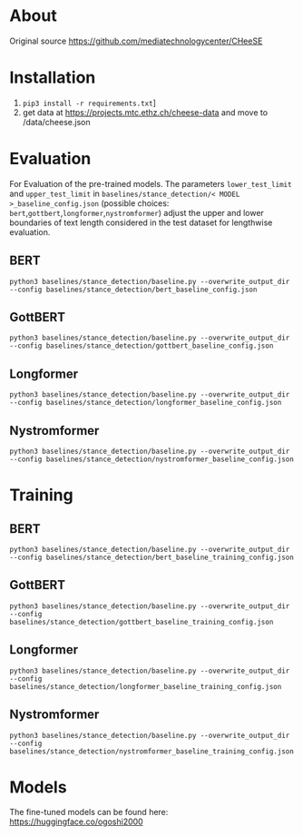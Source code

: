 # About

Original source https://github.com/mediatechnologycenter/CHeeSE

# Installation

1. `pip3 install -r requirements.txt`]
2. get data at https://projects.mtc.ethz.ch/cheese-data and move to /data/cheese.json



# Evaluation 
For Evaluation of the pre-trained models. The parameters `lower_test_limit` and `upper_test_limit` in 
`baselines/stance_detection/< MODEL >_baseline_config.json` 
(possible choices: `bert`,`gottbert`,`longformer`,`nystromformer`)
adjust the upper and lower boundaries of text length considered in the test dataset for lengthwise evaluation. 
## BERT

`python3 baselines/stance_detection/baseline.py --overwrite_output_dir --config baselines/stance_detection/bert_baseline_config.json`


## GottBERT

`python3 baselines/stance_detection/baseline.py --overwrite_output_dir --config baselines/stance_detection/gottbert_baseline_config.json`


## Longformer

`python3 baselines/stance_detection/baseline.py --overwrite_output_dir --config baselines/stance_detection/longformer_baseline_config.json`

## Nystromformer

`python3 baselines/stance_detection/baseline.py --overwrite_output_dir --config baselines/stance_detection/nystromformer_baseline_config.json`

# Training

## BERT

`python3 baselines/stance_detection/baseline.py --overwrite_output_dir --config baselines/stance_detection/bert_baseline_training_config.json`

## GottBERT

`python3 baselines/stance_detection/baseline.py --overwrite_output_dir --config baselines/stance_detection/gottbert_baseline_training_config.json`


## Longformer

`python3 baselines/stance_detection/baseline.py --overwrite_output_dir --config baselines/stance_detection/longformer_baseline_training_config.json`

## Nystromformer

`python3 baselines/stance_detection/baseline.py --overwrite_output_dir --config baselines/stance_detection/nystromformer_baseline_training_config.json`

# Models

The fine-tuned models can be found here: https://huggingface.co/ogoshi2000
